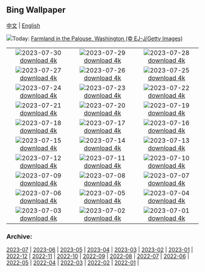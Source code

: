 ## Bing Wallpaper
[中文](README.md) | [English](README_EN.md)

![](https://www.bing.com/th?id=OHR.PalouseHills_EN-US1737990003_UHD.jpg&w=1000)Today: [Farmland in the Palouse, Washington (© EJ-J/Getty Images)](https://www.bing.com/th?id=OHR.PalouseHills_EN-US1737990003_UHD.jpg)

|      |      |      |
| :----: | :----: | :----: |
|![](https://www.bing.com/th?id=OHR.TigerIndia_EN-US1594590553_UHD.jpg&pid=hp&w=384&h=216&rs=1&c=4)2023-07-30 [download 4k](https://www.bing.com/th?id=OHR.TigerIndia_EN-US1594590553_UHD.jpg)|![](https://www.bing.com/th?id=OHR.SanBlasIslands_EN-US1442226155_UHD.jpg&pid=hp&w=384&h=216&rs=1&c=4)2023-07-29 [download 4k](https://www.bing.com/th?id=OHR.SanBlasIslands_EN-US1442226155_UHD.jpg)|![](https://www.bing.com/th?id=OHR.ParisLouvre_EN-US2282259448_UHD.jpg&pid=hp&w=384&h=216&rs=1&c=4)2023-07-28 [download 4k](https://www.bing.com/th?id=OHR.ParisLouvre_EN-US2282259448_UHD.jpg)|
|![](https://www.bing.com/th?id=OHR.MangrovePark_EN-US2211111720_UHD.jpg&pid=hp&w=384&h=216&rs=1&c=4)2023-07-27 [download 4k](https://www.bing.com/th?id=OHR.MangrovePark_EN-US2211111720_UHD.jpg)|![](https://www.bing.com/th?id=OHR.LasLagunas_EN-US2134252350_UHD.jpg&pid=hp&w=384&h=216&rs=1&c=4)2023-07-26 [download 4k](https://www.bing.com/th?id=OHR.LasLagunas_EN-US2134252350_UHD.jpg)|![](https://www.bing.com/th?id=OHR.ZebraCousins_EN-US1951215229_UHD.jpg&pid=hp&w=384&h=216&rs=1&c=4)2023-07-25 [download 4k](https://www.bing.com/th?id=OHR.ZebraCousins_EN-US1951215229_UHD.jpg)|
|![](https://www.bing.com/th?id=OHR.TeaEstate_EN-US1720005197_UHD.jpg&pid=hp&w=384&h=216&rs=1&c=4)2023-07-24 [download 4k](https://www.bing.com/th?id=OHR.TeaEstate_EN-US1720005197_UHD.jpg)|![](https://www.bing.com/th?id=OHR.HammockDay_EN-US1639653297_UHD.jpg&pid=hp&w=384&h=216&rs=1&c=4)2023-07-23 [download 4k](https://www.bing.com/th?id=OHR.HammockDay_EN-US1639653297_UHD.jpg)|![](https://www.bing.com/th?id=OHR.BridgeNorway_EN-US1530199433_UHD.jpg&pid=hp&w=384&h=216&rs=1&c=4)2023-07-22 [download 4k](https://www.bing.com/th?id=OHR.BridgeNorway_EN-US1530199433_UHD.jpg)|
|![](https://www.bing.com/th?id=OHR.MoonDayArtemis_EN-US1226397186_UHD.jpg&pid=hp&w=384&h=216&rs=1&c=4)2023-07-21 [download 4k](https://www.bing.com/th?id=OHR.MoonDayArtemis_EN-US1226397186_UHD.jpg)|![](https://www.bing.com/th?id=OHR.CrescentLake_EN-US1005101872_UHD.jpg&pid=hp&w=384&h=216&rs=1&c=4)2023-07-20 [download 4k](https://www.bing.com/th?id=OHR.CrescentLake_EN-US1005101872_UHD.jpg)|![](https://www.bing.com/th?id=OHR.BucerosBicornis_EN-US0841652066_UHD.jpg&pid=hp&w=384&h=216&rs=1&c=4)2023-07-19 [download 4k](https://www.bing.com/th?id=OHR.BucerosBicornis_EN-US0841652066_UHD.jpg)|
|![](https://www.bing.com/th?id=OHR.CavanCastle_EN-US0493721152_UHD.jpg&pid=hp&w=384&h=216&rs=1&c=4)2023-07-18 [download 4k](https://www.bing.com/th?id=OHR.CavanCastle_EN-US0493721152_UHD.jpg)|![](https://www.bing.com/th?id=OHR.BearHoleBrook_EN-US0278547262_UHD.jpg&pid=hp&w=384&h=216&rs=1&c=4)2023-07-17 [download 4k](https://www.bing.com/th?id=OHR.BearHoleBrook_EN-US0278547262_UHD.jpg)|![](https://www.bing.com/th?id=OHR.CastelmazzanoSunrise_EN-US9968041695_UHD.jpg&pid=hp&w=384&h=216&rs=1&c=4)2023-07-16 [download 4k](https://www.bing.com/th?id=OHR.CastelmazzanoSunrise_EN-US9968041695_UHD.jpg)|
|![](https://www.bing.com/th?id=OHR.BlacktipSharks_EN-US9224288033_UHD.jpg&pid=hp&w=384&h=216&rs=1&c=4)2023-07-15 [download 4k](https://www.bing.com/th?id=OHR.BlacktipSharks_EN-US9224288033_UHD.jpg)|![](https://www.bing.com/th?id=OHR.ZhangyeGeopark_EN-US3229882052_UHD.jpg&pid=hp&w=384&h=216&rs=1&c=4)2023-07-14 [download 4k](https://www.bing.com/th?id=OHR.ZhangyeGeopark_EN-US3229882052_UHD.jpg)|![](https://www.bing.com/th?id=OHR.NakupendaBeach_EN-US3130365422_UHD.jpg&pid=hp&w=384&h=216&rs=1&c=4)2023-07-13 [download 4k](https://www.bing.com/th?id=OHR.NakupendaBeach_EN-US3130365422_UHD.jpg)|
|![](https://www.bing.com/th?id=OHR.WorldPopDay_EN-US3018429136_UHD.jpg&pid=hp&w=384&h=216&rs=1&c=4)2023-07-12 [download 4k](https://www.bing.com/th?id=OHR.WorldPopDay_EN-US3018429136_UHD.jpg)|![](https://www.bing.com/th?id=OHR.SomersetLavender_EN-US0165780359_UHD.jpg&pid=hp&w=384&h=216&rs=1&c=4)2023-07-11 [download 4k](https://www.bing.com/th?id=OHR.SomersetLavender_EN-US0165780359_UHD.jpg)|![](https://www.bing.com/th?id=OHR.MoselleRiver_EN-US2499319157_UHD.jpg&pid=hp&w=384&h=216&rs=1&c=4)2023-07-10 [download 4k](https://www.bing.com/th?id=OHR.MoselleRiver_EN-US2499319157_UHD.jpg)|
|![](https://www.bing.com/th?id=OHR.CooperChapel_EN-US2412561000_UHD.jpg&pid=hp&w=384&h=216&rs=1&c=4)2023-07-09 [download 4k](https://www.bing.com/th?id=OHR.CooperChapel_EN-US2412561000_UHD.jpg)|![](https://www.bing.com/th?id=OHR.CocoaPods_EN-US2252740906_UHD.jpg&pid=hp&w=384&h=216&rs=1&c=4)2023-07-08 [download 4k](https://www.bing.com/th?id=OHR.CocoaPods_EN-US2252740906_UHD.jpg)|![](https://www.bing.com/th?id=OHR.KissingPenguins_EN-US9934274722_UHD.jpg&pid=hp&w=384&h=216&rs=1&c=4)2023-07-07 [download 4k](https://www.bing.com/th?id=OHR.KissingPenguins_EN-US9934274722_UHD.jpg)|
|![](https://www.bing.com/th?id=OHR.CorfuBeach_EN-US1955770867_UHD.jpg&pid=hp&w=384&h=216&rs=1&c=4)2023-07-06 [download 4k](https://www.bing.com/th?id=OHR.CorfuBeach_EN-US1955770867_UHD.jpg)|![](https://www.bing.com/th?id=OHR.EmpireFourth_EN-US1852348146_UHD.jpg&pid=hp&w=384&h=216&rs=1&c=4)2023-07-05 [download 4k](https://www.bing.com/th?id=OHR.EmpireFourth_EN-US1852348146_UHD.jpg)|![](https://www.bing.com/th?id=OHR.CoyoteBanff_EN-US9716853560_UHD.jpg&pid=hp&w=384&h=216&rs=1&c=4)2023-07-04 [download 4k](https://www.bing.com/th?id=OHR.CoyoteBanff_EN-US9716853560_UHD.jpg)|
|![](https://www.bing.com/th?id=OHR.HalfwayBoats_EN-US9913306071_UHD.jpg&pid=hp&w=384&h=216&rs=1&c=4)2023-07-03 [download 4k](https://www.bing.com/th?id=OHR.HalfwayBoats_EN-US9913306071_UHD.jpg)|![](https://www.bing.com/th?id=OHR.PelotonPont_EN-US1487303209_UHD.jpg&pid=hp&w=384&h=216&rs=1&c=4)2023-07-02 [download 4k](https://www.bing.com/th?id=OHR.PelotonPont_EN-US1487303209_UHD.jpg)|![](https://www.bing.com/th?id=OHR.ClamBears_EN-US1283973201_UHD.jpg&pid=hp&w=384&h=216&rs=1&c=4)2023-07-01 [download 4k](https://www.bing.com/th?id=OHR.ClamBears_EN-US1283973201_UHD.jpg)|


### Archive:
[2023-07](archive/US/202307/README.md) | [2023-06](archive/US/202306/README.md) | [2023-05](archive/US/202305/README.md) | [2023-04](archive/US/202304/README.md) | [2023-03](archive/US/202303/README.md) | [2023-02](archive/US/202302/README.md) | [2023-01](archive/US/202301/README.md) | [2022-12](archive/US/202212/README.md) | [2022-11](archive/US/202211/README.md) | [2022-10](archive/US/202210/README.md) | [2022-09](archive/US/202209/README.md) | [2022-08](archive/US/202208/README.md) | [2022-07](archive/US/202207/README.md) | [2022-06](archive/US/202206/README.md) | [2022-05](archive/US/202205/README.md) | [2022-04](archive/US/202204/README.md) | [2022-03](archive/US/202203/README.md) | [2022-02](archive/US/202202/README.md) | [2022-01](archive/US/202201/README.md) | 